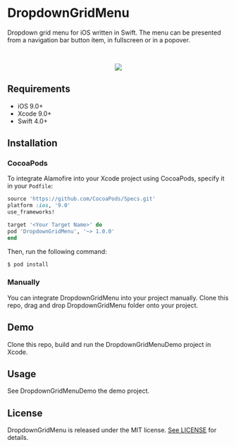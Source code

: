 # DropdownGridMenu

Dropdown grid menu for iOS written in Swift. The menu can be presented from a navigation bar button item, in fullscreen or in a popover.

<br />
<p align="center">
<img src="https://raw.github.com/ochornenko/DropdownGridMenu/master/Screenshots/demo.gif">
</p>

## Requirements

- iOS 9.0+
- Xcode 9.0+
- Swift 4.0+

## Installation

### CocoaPods

To integrate Alamofire into your Xcode project using CocoaPods, specify it in your `Podfile`:

```ruby
source 'https://github.com/CocoaPods/Specs.git'
platform :ios, '9.0'
use_frameworks!

target '<Your Target Name>' do
pod 'DropdownGridMenu', '~> 1.0.0'
end
```

Then, run the following command:

```bash
$ pod install
```

### Manually

You can integrate DropdownGridMenu into your project manually. Clone this repo, drag and drop DropdownGridMenu folder onto your project.

## Demo

Clone this repo, build and run the DropdownGridMenuDemo project in Xcode.

## Usage

See DropdownGridMenuDemo the demo project.

## License

DropdownGridMenu is released under the MIT license. [See LICENSE](https://github.com/ochornenko/DropdownGridMenu/blob/master/LICENSE) for details.
